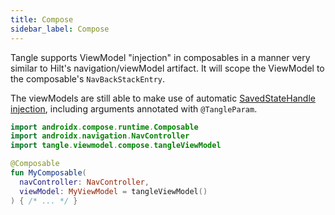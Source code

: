 ```yaml
---
title: Compose
sidebar_label: Compose
---
```


Tangle supports ViewModel "injection" in composables in a manner very similar to Hilt's
navigation/viewModel artifact. It will scope the ViewModel to the composable's `NavBackStackEntry`.

The viewModels are still able to make use of automatic [SavedStateHandle injection](savedStateHandle.md),
including arguments annotated with `@TangleParam`.

```kotlin
import androidx.compose.runtime.Composable
import androidx.navigation.NavController
import tangle.viewmodel.compose.tangleViewModel

@Composable
fun MyComposable(
  navController: NavController,
  viewModel: MyViewModel = tangleViewModel()
) { /* ... */ }
```


[Anvil]: https://github.com/square/anvil

[Dagger]: https://dagger.dev

[Hilt]: https://dagger.dev/hilt/view-model.html

[SavedStateHandle]: https://developer.android.com/topic/libraries/architecture/viewmodel-savedstate
